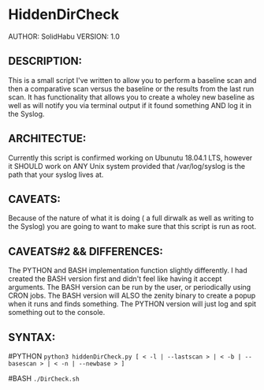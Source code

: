 # HiddenDirCheck 
AUTHOR: SolidHabu
VERSION: 1.0 

## DESCRIPTION:
This is a small script I've written to allow you to perform a baseline scan and then a comparative scan versus the baseline or the results from the last run scan. It has functionality that allows you to create a wholey new baseline as well as will notify you via terminal output if it found something AND log it in the Syslog. 

## ARCHITECTUE:
Currently this script is confirmed working on Ubunutu 18.04.1 LTS, however it SHOULD work on ANY Unix system provided that /var/log/syslog is the path that your syslog lives at.

## CAVEATS: 
Because of the nature of what it is doing ( a full dirwalk as well as writing to the Syslog) you are going to want to make sure that this script is run as root.


## CAVEATS#2 && DIFFERENCES:
The PYTHON and BASH implementation function slightly differently. I had created the BASH version first and didn't feel like having it accept arguments. The BASH version can be run by the user, or periodically using CRON jobs. The BASH version will ALSO the zenity binary to create a popup when it runs and finds something. The PYTHON version will just log and spit something out to the console.

## SYNTAX:
#PYTHON
`python3 hiddenDirCheck.py [ < -l | --lastscan > | < -b | --basescan > | < -n | --newbase > ]`

#BASH
`./DirCheck.sh`
